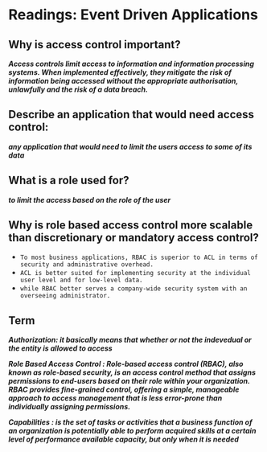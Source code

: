 # Readings: Event Driven Applications

## Why is access control important?

***Access controls limit access to information and information processing systems. When implemented effectively, they mitigate the risk of information being accessed without the appropriate authorisation, unlawfully and the risk of a data breach.***

## Describe an application that would need access control:

***any application that would need to limit the users access to some of its data***

## What is a role used for?

***to limit the access based on the role of the user***

## Why is role based access control more scalable than discretionary or mandatory access control?
* ``To most business applications, RBAC is superior to ACL in terms of security and administrative overhead.``
* ``ACL is better suited for implementing security at the individual user level and for low-level data.``
* ``while RBAC better serves a company-wide security system with an overseeing administrator.``

## Term

***Authorization: it basically means that whether or not the indevedual or the entity is allowed to access***

***Role Based Access Control : Role-based access control (RBAC), also known as role-based security, is an access control method that assigns permissions to end-users based on their role within your organization. RBAC provides fine-grained control, offering a simple, manageable approach to access management that is less error-prone than individually assigning permissions.***

***Capabilities : is the set of tasks or activities that a business function of an organization is potentially able to perform acquired skills at a certain level of performance available capacity, but only when it is needed***
